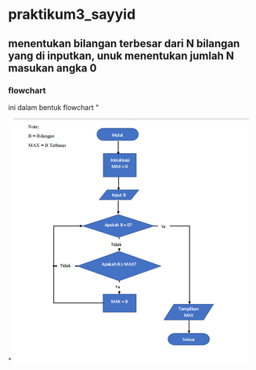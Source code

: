 # praktikum3_sayyid
## menentukan bilangan terbesar dari N bilangan yang di inputkan, unuk menentukan jumlah N masukan angka 0

### flowchart
ini dalam bentuk flowchart "<p>"
![gambar 1](screenshot/ss1.png)

